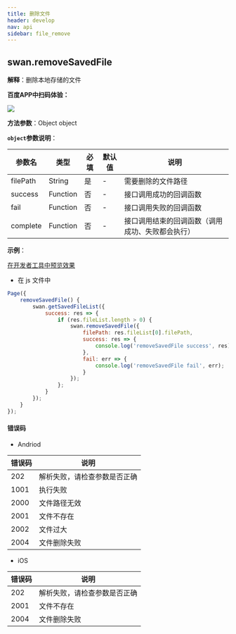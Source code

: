 ```yaml
---
title: 删除文件
header: develop
nav: api
sidebar: file_remove
---
```


## swan.removeSavedFile


**解释**：删除本地存储的文件

**百度APP中扫码体验：**

<img src="https://b.bdstatic.com/miniapp/assets/images/doc_demo/file.png"  class="demo-qrcode-image" />


**方法参数**：Object object

**`object`参数说明**：

|参数名 |类型  |必填 | 默认值 |说明|
|---- | ---- | ---- | ----|----|
|filePath   |String  |  是  | -|需要删除的文件路径|
|success   |Function  |  否  |-| 接口调用成功的回调函数|
|fail  |Function  |  否 |-|  接口调用失败的回调函数|
|complete   | Function   | 否 | -| 接口调用结束的回调函数（调用成功、失败都会执行）|


**示例**：

<a href="swanide://fragment/a0ed4057cda01aef18eca1fe45d012f61557725960459" title="在开发者工具中预览效果" target="_self">在开发者工具中预览效果</a>


* 在 js 文件中

```js
Page({
    removeSavedFile() {
        swan.getSavedFileList({
            success: res => {
                if (res.fileList.length > 0) {
                    swan.removeSavedFile({
                        filePath: res.fileList[0].filePath,
                        success: res => {
                            console.log('removeSavedFile success', res);
                        },
                        fail: err => {
                            console.log('removeSavedFile fail', err);
                        }
                    });
                };
            }
        });
    }
});
```


#### 错误码

* Andriod

|错误码|说明|
|--|--|
|202|解析失败，请检查参数是否正确   |
|1001|执行失败|
|2000|文件路径无效|
|2001|文件不存在|
|2002|文件过大|
|2004|文件删除失败|

* iOS

|错误码|说明|
|--|--|
|202|解析失败，请检查参数是否正确   |
|2001|文件不存在|
|2004|文件删除失败|



